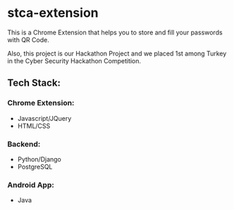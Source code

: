 # stca-extension

This is a Chrome Extension that helps you to store and fill your passwords with QR Code.

Also, this project is our Hackathon Project and we placed 1st among Turkey in the Cyber Security Hackathon Competition.

## Tech Stack:
### Chrome Extension:
 - Javascript/JQuery
 - HTML/CSS
 
### Backend:
 - Python/Django
 - PostgreSQL
 
### Android App:
  - Java
  
 
